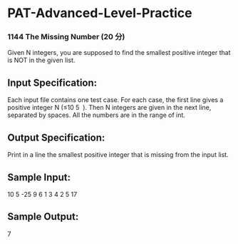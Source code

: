 # PAT-Advanced-Level-Practice
### 1144 The Missing Number (20 分)
Given N integers, you are supposed to find the smallest positive integer that is NOT in the given list.
## Input Specification:
Each input file contains one test case. For each case, the first line gives a positive integer N (≤10
​5
​​ ). Then N integers are given in the next line, separated by spaces. All the numbers are in the range of int.
## Output Specification:
Print in a line the smallest positive integer that is missing from the input list.
## Sample Input:
  10
  5 -25 9 6 1 3 4 2 5 17
## Sample Output:
  7
